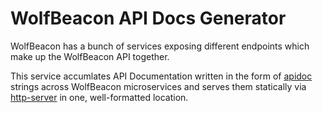 # WolfBeacon API Docs Generator

WolfBeacon has a bunch of services exposing different endpoints which make up the WolfBeacon API together.

This service accumlates API Documentation written in the form of [apidoc](http://apidocjs.com) strings across WolfBeacon microservices and serves them statically via [http-server](https://www.npmjs.com/package/http-server) in one, well-formatted location.
